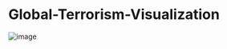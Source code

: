 # Global-Terrorism-Visualization
![image](https://github.com/sekarphysics/Global-Terrorism-Visualization/assets/144677430/939673f9-774f-4be6-91da-be52e4128552)
